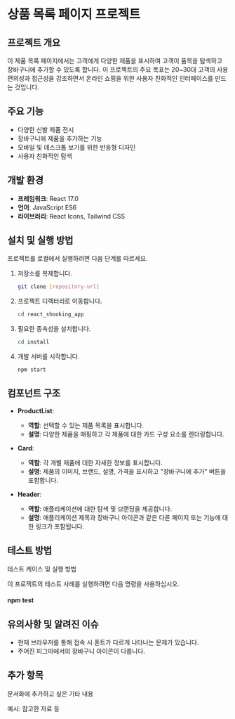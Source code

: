 # 상품 목록 페이지 프로젝트

## 프로젝트 개요
이 제품 목록 페이지에서는 고객에게 다양한 제품을 표시하여 고객이 품목을 탐색하고 장바구니에 추가할 수 있도록 합니다. 이 프로젝트의 주요 목표는 20~30대 고객의 사용 편의성과 접근성을 강조하면서 온라인 쇼핑을 위한 사용자 친화적인 인터페이스를 만드는 것입니다.

## 주요 기능
- 다양한 신발 제품 전시
- 장바구니에 제품을 추가하는 기능
- 모바일 및 데스크톱 보기를 위한 반응형 디자인
- 사용자 친화적인 탐색

## 개발 환경
- **프레임워크**: React 17.0
- **언어**: JavaScript ES6
- **라이브러리**: React Icons, Tailwind CSS

## 설치 및 실행 방법
프로젝트를 로컬에서 실행하려면 다음 단계를 따르세요.

1. 저장소를 복제합니다.
   ```bash
   git clone [repository-url]
   
2. 프로젝트 디렉터리로 이동합니다.
   ```bash
   cd react_shooking_app
   
3. 필요한 종속성을 설치합니다.
   ```bash
   cd install

4. 개발 서버를 시작합니다.
   ```bash 
   npm start

## 컴포넌트 구조

- **ProductList**:
  - **역할**: 선택할 수 있는 제품 목록을 표시합니다.
  - **설명**: 다양한 제품을 매핑하고 각 제품에 대한 카드 구성 요소를 렌더링합니다.

- **Card**:
  - **역할**: 각 개별 제품에 대한 자세한 정보를 표시합니다.
  - **설명**: 제품의 이미지, 브랜드, 설명, 가격을 표시하고 "장바구니에 추가" 버튼을 포함합니다.

- **Header**:
  - **역할**: 애플리케이션에 대한 탐색 및 브랜딩을 제공합니다.
  - **설명**: 애플리케이션 제목과 장바구니 아이콘과 같은 다른 페이지 또는 기능에 대한 링크가 포함됩니다.


## 테스트 방법 

테스트 케이스 및 실행 방법 

 이 프로젝트의 테스트 사례를 실행하려면 다음 명령을 사용하십시오.   

  #### npm test  

 
## 유의사항 및 알려진 이슈

- 현재 브라우저를 통해 접속 시 폰트가 다르게 나타나는 문제가 있습니다.
- 주어진 피그마에서의 장바구니 아이콘이 다릅니다.

## 추가 항목

문서화에 추가하고 싶은 기타 내용

예시: 참고한 자료 등  
